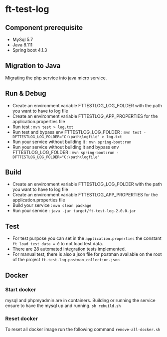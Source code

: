 # ft-test-log

## Component prerequisite
* MySql 5.7
* Java 8.111
* Spring boot 4.1.3

## Migration to Java
Migrating the php service into java micro service.

## Run & Debug
* Create an environment variable FTTESTLOG_LOG_FOLDER with the path you want to have to log file
* Create an environment variable FTTESTLOG_APP_PROPERTIES for the application.properties file
* Run test : `mvn test > log.txt`
* Run test and bypass env FTTESTLOG_LOG_FOLDER : `mvn test -DFTTESTLOG_LOG_FOLDER="C:\path\logfile" > log.txt`
* Run your service without building it  : `mvn spring-boot:run`
* Run your service without building it and bypass env FTTESTLOG_LOG_FOLDER : `mvn spring-boot:run -DFTTESTLOG_LOG_FOLDER="C:\path\logfile"`

## Build
* Create an environment variable FTTESTLOG_LOG_FOLDER with the path you want to have to log file
* Create an environment variable FTTESTLOG_APP_PROPERTIES for the application.properties file
* Build your service : `mvn clean package`
* Run your service : `java -jar target/ft-test-log-2.0.0.jar`

## Test
* For test purpose you can set in the `application.properties` the constant `ft_load_test_data = 0` to not load test data.
* There are 28 automated integration tests implemented.
* For manual test, there is also a json file for postman available on the root of the project `ft-test-log.postman_collection.json`

## Docker
### Start docker
mysql and phpmyadmin are in containers. Building or running the service ensure to have the mysql up and running.
`sh rebuild.sh`
### Reset docker
To reset all docker image run the following command
`remove-all-docker.sh`